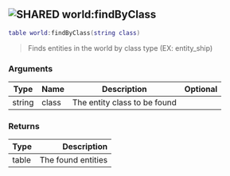 ## ![](images/shared.png "SHARED") world:findByClass

```lua
table world:findByClass(string class)
```

> Finds entities in the world by class type (EX: entity_ship)

### Arguments

| Type   | Name  | Description                  | Optional |
| ------ | ----- | ---------------------------- | -------: |
| string | class | The entity class to be found |          |

### Returns

| Type  |        Description |
| ----- | -----------------: |
| table | The found entities |
